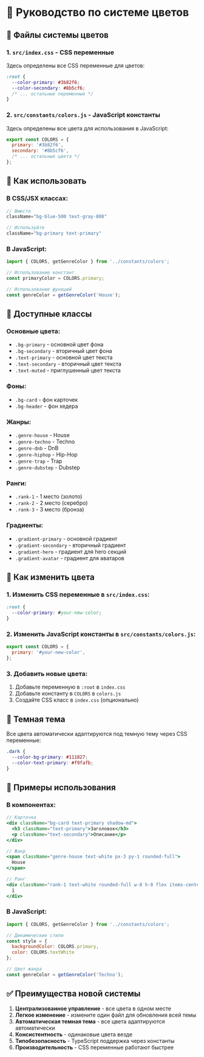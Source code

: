 # 🎨 Руководство по системе цветов

## 📁 Файлы системы цветов

### 1. `src/index.css` - CSS переменные
Здесь определены все CSS переменные для цветов:
```css
:root {
  --color-primary: #3b82f6;
  --color-secondary: #8b5cf6;
  /* ... остальные переменные */
}
```

### 2. `src/constants/colors.js` - JavaScript константы
Здесь определены все цвета для использования в JavaScript:
```javascript
export const COLORS = {
  primary: '#3b82f6',
  secondary: '#8b5cf6',
  /* ... остальные цвета */
};
```

## 🎯 Как использовать

### В CSS/JSX классах:
```jsx
// Вместо
className="bg-blue-500 text-gray-800"

// Используйте
className="bg-primary text-primary"
```

### В JavaScript:
```javascript
import { COLORS, getGenreColor } from '../constants/colors';

// Использование констант
const primaryColor = COLORS.primary;

// Использование функций
const genreColor = getGenreColor('House');
```

## 🎨 Доступные классы

### Основные цвета:
- `.bg-primary` - основной цвет фона
- `.bg-secondary` - вторичный цвет фона
- `.text-primary` - основной цвет текста
- `.text-secondary` - вторичный цвет текста
- `.text-muted` - приглушенный цвет текста

### Фоны:
- `.bg-card` - фон карточек
- `.bg-header` - фон хедера

### Жанры:
- `.genre-house` - House
- `.genre-techno` - Techno
- `.genre-dnb` - DnB
- `.genre-hiphop` - Hip-Hop
- `.genre-trap` - Trap
- `.genre-dubstep` - Dubstep

### Ранги:
- `.rank-1` - 1 место (золото)
- `.rank-2` - 2 место (серебро)
- `.rank-3` - 3 место (бронза)

### Градиенты:
- `.gradient-primary` - основной градиент
- `.gradient-secondary` - вторичный градиент
- `.gradient-hero` - градиент для hero секций
- `.gradient-avatar` - градиент для аватаров

## 🔧 Как изменить цвета

### 1. Изменить CSS переменные в `src/index.css`:
```css
:root {
  --color-primary: #your-new-color;
}
```

### 2. Изменить JavaScript константы в `src/constants/colors.js`:
```javascript
export const COLORS = {
  primary: '#your-new-color',
};
```

### 3. Добавить новые цвета:
1. Добавьте переменную в `:root` в `index.css`
2. Добавьте константу в `COLORS` в `colors.js`
3. Создайте CSS класс в `index.css` (опционально)

## 🌙 Темная тема

Все цвета автоматически адаптируются под темную тему через CSS переменные:
```css
.dark {
  --color-bg-primary: #111827;
  --color-text-primary: #f9fafb;
}
```

## 📝 Примеры использования

### В компонентах:
```jsx
// Карточка
<div className="bg-card text-primary shadow-md">
  <h3 className="text-primary">Заголовок</h3>
  <p className="text-secondary">Описание</p>
</div>

// Жанр
<span className="genre-house text-white px-3 py-1 rounded-full">
  House
</span>

// Ранг
<div className="rank-1 text-white rounded-full w-8 h-8 flex items-center justify-center">
  1
</div>
```

### В JavaScript:
```javascript
import { COLORS, getGenreColor } from '../constants/colors';

// Динамические стили
const style = {
  backgroundColor: COLORS.primary,
  color: COLORS.textWhite
};

// Цвет жанра
const genreColor = getGenreColor('Techno');
```

## ✅ Преимущества новой системы

1. **Централизованное управление** - все цвета в одном месте
2. **Легкое изменение** - измените один файл для обновления всей темы
3. **Автоматическая темная тема** - все цвета адаптируются автоматически
4. **Консистентность** - одинаковые цвета везде
5. **Типобезопасность** - TypeScript поддержка через константы
6. **Производительность** - CSS переменные работают быстрее


